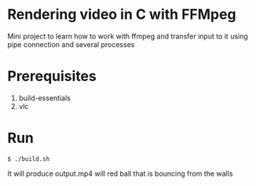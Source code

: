 # Rendering video in C with FFMpeg
Mini project to learn how to work with ffmpeg and transfer input to it using pipe connection and several processes
# Prerequisites
1. build-essentials
2. vlc

# Run 
```console
$ ./build.sh
```
It will produce output.mp4 will red ball that is bouncing from the walls